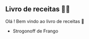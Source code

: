 ## Livro de receitas :man_cook:

Olá ! Bem vindo ao livro de receitas :wave:

- Strogonoff de Frango

